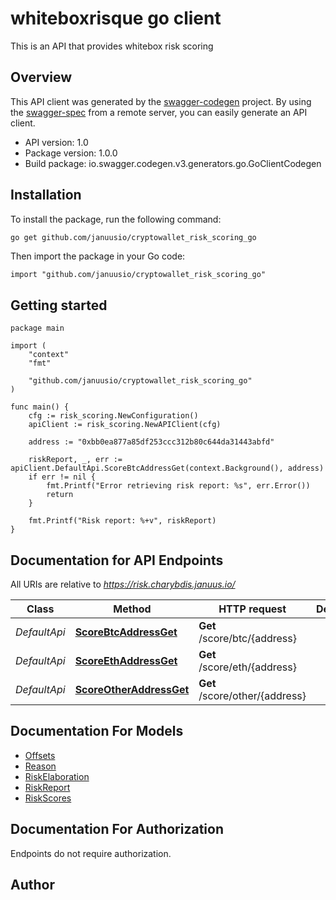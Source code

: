# whiteboxrisque go client

This is an API that provides whitebox risk scoring

## Overview
This API client was generated by the [swagger-codegen](https://github.com/swagger-api/swagger-codegen) project.  By using the [swagger-spec](https://github.com/swagger-api/swagger-spec) from a remote server, you can easily generate an API client.

- API version: 1.0
- Package version: 1.0.0
- Build package: io.swagger.codegen.v3.generators.go.GoClientCodegen

## Installation

To install the package, run the following command:

```bash
go get github.com/januusio/cryptowallet_risk_scoring_go
```

Then import the package in your Go code:

```golang
import "github.com/januusio/cryptowallet_risk_scoring_go"
```

## Getting started

```golang
package main

import (
	"context"
	"fmt"

	"github.com/januusio/cryptowallet_risk_scoring_go"
)

func main() {
	cfg := risk_scoring.NewConfiguration()
	apiClient := risk_scoring.NewAPIClient(cfg)

	address := "0xbb0ea877a85df253ccc312b80c644da31443abfd"

	riskReport, _, err := apiClient.DefaultApi.ScoreBtcAddressGet(context.Background(), address)
	if err != nil {
		fmt.Printf("Error retrieving risk report: %s", err.Error())
		return
	}

	fmt.Printf("Risk report: %+v", riskReport)
}
```

## Documentation for API Endpoints

All URIs are relative to *https://risk.charybdis.januus.io/*

Class | Method | HTTP request | Description
------------ | ------------- | ------------- | -------------
*DefaultApi* | [**ScoreBtcAddressGet**](docs/DefaultApi.md#scorebtcaddressget) | **Get** /score/btc/{address} | 
*DefaultApi* | [**ScoreEthAddressGet**](docs/DefaultApi.md#scoreethaddressget) | **Get** /score/eth/{address} | 
*DefaultApi* | [**ScoreOtherAddressGet**](docs/DefaultApi.md#scoreotheraddressget) | **Get** /score/other/{address} | 

## Documentation For Models

 - [Offsets](docs/Offsets.md)
 - [Reason](docs/Reason.md)
 - [RiskElaboration](docs/RiskElaboration.md)
 - [RiskReport](docs/RiskReport.md)
 - [RiskScores](docs/RiskScores.md)

## Documentation For Authorization
 Endpoints do not require authorization.


## Author


